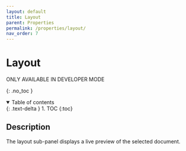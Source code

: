 ```yaml
---
layout: default
title: Layout
parent: Properties
permalink: /properties/layout/
nav_order: 7
---
```


# Layout
ONLY AVAILABLE IN DEVELOPER MODE

{: .no_toc }

<details open markdown="block">
  <summary>
    Table of contents
  </summary>
  {: .text-delta }
1. TOC
{:toc}
</details>

## Description
The layout sub-panel displays a live preview of the selected document. 